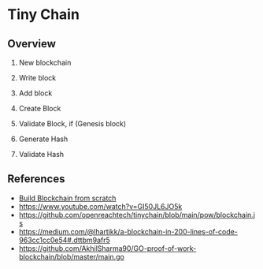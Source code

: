 # Tiny Chain

## Overview

1. New blockchain

2. Write block

3. Add block

4. Create Block

5. Validate Block, if (Genesis block)

6. Generate Hash

7. Validate Hash

## References

- [Build Blockchain from scratch](https://www.youtube.com/watch?v=19zTYCAQRZg)
- https://www.youtube.com/watch?v=GI50JL6JO5k
- https://github.com/openreachtech/tinychain/blob/main/pow/blockchain.js
- https://medium.com/@lhartikk/a-blockchain-in-200-lines-of-code-963cc1cc0e54#.dttbm9afr5
- https://github.com/AkhilSharma90/GO-proof-of-work-blockchain/blob/master/main.go
